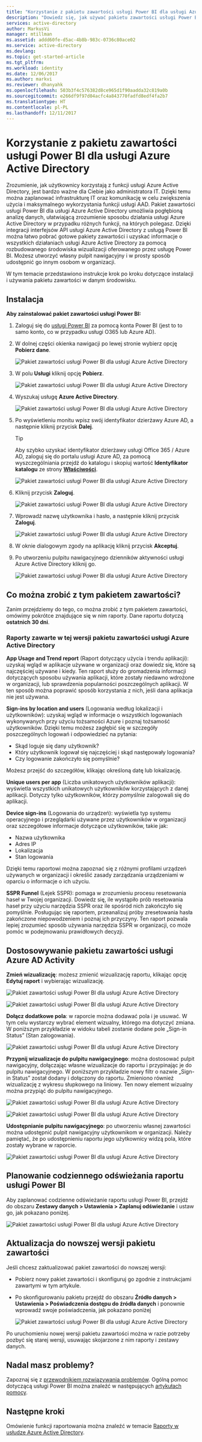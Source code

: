```yaml
---
title: "Korzystanie z pakietu zawartości usługi Power BI dla usługi Azure Active Directory | Microsoft Docs"
description: "Dowiedz się, jak używać pakietu zawartości usługi Power BI dla usługi Azure Active Directory"
services: active-directory
author: MarkusVi
manager: mtillman
ms.assetid: addd60fe-d5ac-4b8b-983c-0736c80ace02
ms.service: active-directory
ms.devlang: 
ms.topic: get-started-article
ms.tgt_pltfrm: 
ms.workload: identity
ms.date: 12/06/2017
ms.author: markvi
ms.reviewer: dhanyahk
ms.openlocfilehash: 503b3f4c576382d8ce965d1f90aadda32c819a0b
ms.sourcegitcommit: e266df9f97d04acfc4a843770fadfd8edf4fa2b7
ms.translationtype: HT
ms.contentlocale: pl-PL
ms.lasthandoff: 12/11/2017
---
```

# <a name="how-to-use-the-azure-active-directory-power-bi-content-pack"></a>Korzystanie z pakietu zawartości usługi Power BI dla usługi Azure Active Directory

Zrozumienie, jak użytkownicy korzystają z funkcji usługi Azure Active Directory, jest bardzo ważne dla Ciebie jako administratora IT. Dzięki temu można zaplanować infrastrukturę IT oraz komunikację w celu zwiększenia użycia i maksymalnego wykorzystania funkcji usługi AAD. Pakiet zawartości usługi Power BI dla usługi Azure Active Directory umożliwia pogłębioną analizę danych, ułatwiającą zrozumienie sposobu działania usługi Azure Active Directory w przypadku różnych funkcji, na których polegasz.  Dzięki integracji interfejsów API usługi Azure Active Directory z usługą Power BI można łatwo pobrać gotowe pakiety zawartości i uzyskać informacje o wszystkich działaniach usługi Azure Active Directory za pomocą rozbudowanego środowiska wizualizacji oferowanego przez usługę Power BI. Możesz utworzyć własny pulpit nawigacyjny i w prosty sposób udostępnić go innym osobom w organizacji. 

W tym temacie przedstawiono instrukcje krok po kroku dotyczące instalacji i używania pakietu zawartości w danym środowisku.

## <a name="installation"></a>Instalacja  

**Aby zainstalować pakiet zawartości usługi Power BI:**

1. Zaloguj się do [usługi Power BI](https://app.powerbi.com/groups/me/getdata/services) za pomocą konta Power BI (jest to to samo konto, co w przypadku usługi O365 lub Azure AD).

2. W dolnej części okienka nawigacji po lewej stronie wybierz opcję **Pobierz dane**.

    ![Pakiet zawartości usługi Power BI dla usługi Azure Active Directory](./media/active-directory-reporting-power-bi-content-pack-how-to/01.png)
 
3. W polu **Usługi** kliknij opcję **Pobierz**.
   
    ![Pakiet zawartości usługi Power BI dla usługi Azure Active Directory](./media/active-directory-reporting-power-bi-content-pack-how-to/02.png)

4.  Wyszukaj usługę **Azure Active Directory**.

    ![Pakiet zawartości usługi Power BI dla usługi Azure Active Directory](./media/active-directory-reporting-power-bi-content-pack-how-to/03.png)
 
5.  Po wyświetleniu monitu wpisz swój identyfikator dzierżawy Azure AD, a następnie kliknij przycisk **Dalej**.

    > [!TIP] 
    > Aby szybko uzyskać identyfikator dzierżawy usługi Office 365 / Azure AD, zaloguj się do portalu usługi Azure AD, za pomocą wyszczególniania przejdź do katalogu i skopiuj wartość **Identyfikator katalogu** ze strony [**Właściwości**](https://portal.azure.com/#blade/Microsoft_AAD_IAM/ActiveDirectoryMenuBlade/Properties).

    ![Pakiet zawartości usługi Power BI dla usługi Azure Active Directory](./media/active-directory-reporting-power-bi-content-pack-how-to/04.png) 

6.  Kliknij przycisk **Zaloguj**. 
 
    ![Pakiet zawartości usługi Power BI dla usługi Azure Active Directory](./media/active-directory-reporting-power-bi-content-pack-how-to/05.png) 



7.  Wprowadź nazwę użytkownika i hasło, a następnie kliknij przycisk **Zaloguj**.
 
    ![Pakiet zawartości usługi Power BI dla usługi Azure Active Directory](./media/active-directory-reporting-power-bi-content-pack-how-to/06.png) 

8.  W oknie dialogowym zgody na aplikację kliknij przycisk **Akceptuj**.
 
9.  Po utworzeniu pulpitu nawigacyjnego dzienników aktywności usługi Azure Active Directory kliknij go.
 
    ![Pakiet zawartości usługi Power BI dla usługi Azure Active Directory](./media/active-directory-reporting-power-bi-content-pack-how-to/08.png) 

## <a name="what-can-i-do-with-this-content-pack"></a>Co można zrobić z tym pakietem zawartości?

Zanim przejdziemy do tego, co można zrobić z tym pakietem zawartości, omówimy pokrótce znajdujące się w nim raporty. Dane raportu dotyczą **ostatnich 30 dni**.

### <a name="reports-included-in-this-version-of-azure-active-directory-logs-content-pack"></a>Raporty zawarte w tej wersji pakietu zawartości usługi Azure Active Directory

**App Usage and Trend report** (Raport dotyczący użycia i trendu aplikacji): uzyskaj wgląd w aplikacje używane w organizacji oraz dowiedz się, które są najczęściej używane i kiedy. Ten raport służy do gromadzenia informacji dotyczących sposobu używania aplikacji, które zostały niedawno wdrożone w organizacji, lub sprawdzenia popularności poszczególnych aplikacji. W ten sposób można poprawić sposób korzystania z nich, jeśli dana aplikacja nie jest używana.

**Sign-ins by location and users** (Logowania według lokalizacji i użytkowników): uzyskaj wgląd w informacje o wszystkich logowaniach wykonywanych przy użyciu tożsamości Azure i poznaj tożsamość użytkowników. Dzięki temu możesz zagłębić się w szczegóły poszczególnych logowań i odpowiedzieć na pytania:

- Skąd loguje się dany użytkownik?
- Który użytkownik logował się najczęściej i skąd następowały logowania? 
- Czy logowanie zakończyło się pomyślnie?  
 
Możesz przejść do szczegółów, klikając określoną datę lub lokalizację.

**Unique users per app** (Liczba unikatowych użytkowników aplikacji): wyświetla wszystkich unikatowych użytkowników korzystających z danej aplikacji. Dotyczy tylko użytkowników, którzy *pomyślnie* zalogowali się do aplikacji.

**Device sign-ins** (Logowania do urządzeń): wyświetla typ systemu operacyjnego i przeglądarki używane przez użytkowników w organizacji oraz szczegółowe informacje dotyczące użytkowników, takie jak:

- Nazwa użytkownika
- Adres IP
- Lokalizacja 
- Stan logowania 

Dzięki temu raportowi można zapoznać się z różnymi profilami urządzeń używanych w organizacji i określić zasady zarządzania urządzeniami w oparciu o informacje o ich użyciu.

**SSPR Funnel** (Lejek SSPR): pomaga w zrozumieniu procesu resetowania haseł w Twojej organizacji. Dowiedz się, ile wystąpiło prób resetowania haseł przy użyciu narzędzia SSPR oraz ile spośród nich zakończyło się pomyślnie. Posługując się raportem, przeanalizuj próby zresetowania hasła zakończone niepowodzeniem i poznaj ich przyczyny. Ten raport pozwala lepiej zrozumieć sposób używania narzędzia SSPR w organizacji, co może pomóc w podejmowaniu prawidłowych decyzji.

## <a name="customizing-azure-ad-activity-content-pack"></a>Dostosowywanie pakietu zawartości usługi Azure AD Activity

**Zmień wizualizację**: możesz zmienić wizualizację raportu, klikając opcję **Edytuj raport** i wybierając wizualizację.
 
![Pakiet zawartości usługi Power BI dla usługi Azure Active Directory](./media/active-directory-reporting-power-bi-content-pack-how-to/09.png) 
 
![Pakiet zawartości usługi Power BI dla usługi Azure Active Directory](./media/active-directory-reporting-power-bi-content-pack-how-to/10.png) 

**Dołącz dodatkowe pola**: w raporcie można dodawać pola i je usuwać. W tym celu wystarczy wybrać element wizualny, którego ma dotyczyć zmiana. W poniższym przykładzie w widoku tabeli zostanie dodane pole „Sign-in Status” (Stan zalogowania). 
 
![Pakiet zawartości usługi Power BI dla usługi Azure Active Directory](./media/active-directory-reporting-power-bi-content-pack-how-to/11.png) 

**Przypnij wizualizacje do pulpitu nawigacyjnego**: można dostosować pulpit nawigacyjny, dołączając własne wizualizacje do raportu i przypinając je do pulpitu nawigacyjnego. W poniższym przykładzie nowy filtr o nazwie „Sign-in Status” został dodany i dołączony do raportu. Zmieniono również wizualizację z wykresu słupkowego na liniowy. Ten nowy element wizualny można przypiąć do pulpitu nawigacyjnego.

![Pakiet zawartości usługi Power BI dla usługi Azure Active Directory](./media/active-directory-reporting-power-bi-content-pack-how-to/12.png) 

![Pakiet zawartości usługi Power BI dla usługi Azure Active Directory](./media/active-directory-reporting-power-bi-content-pack-how-to/13.png) 
 

 


**Udostępnianie pulpitu nawigacyjnego**: po utworzeniu własnej zawartości można udostępnić pulpit nawigacyjny użytkownikom w organizacji. Należy pamiętać, że po udostępnieniu raportu jego użytkownicy widzą pola, które zostały wybrane w raporcie.
 
![Pakiet zawartości usługi Power BI dla usługi Azure Active Directory](./media/active-directory-reporting-power-bi-content-pack-how-to/14.png) 



## <a name="scheduling-a-daily-refresh-of-your-power-bi-report"></a>Planowanie codziennego odświeżania raportu usługi Power BI

Aby zaplanować codzienne odświeżanie raportu usługi Power BI, przejdź do obszaru **Zestawy danych > Ustawienia > Zaplanuj odświeżanie** i ustaw go, jak pokazano poniżej.
 
![Pakiet zawartości usługi Power BI dla usługi Azure Active Directory](./media/active-directory-reporting-power-bi-content-pack-how-to/15.png) 

## <a name="updating-to-newer-version-of-content-pack"></a>Aktualizacja do nowszej wersji pakietu zawartości

Jeśli chcesz zaktualizować pakiet zawartości do nowszej wersji:

- Pobierz nowy pakiet zawartości i skonfiguruj go zgodnie z instrukcjami zawartymi w tym artykule.

- Po skonfigurowaniu pakietu przejdź do obszaru **Źródło danych > Ustawienia > Poświadczenia dostępu do źródła danych** i ponownie wprowadź swoje poświadczenia, jak pokazano poniżej

    ![Pakiet zawartości usługi Power BI dla usługi Azure Active Directory](./media/active-directory-reporting-power-bi-content-pack-how-to/16.png) 

Po uruchomieniu nowej wersji pakietu zawartości można w razie potrzeby pozbyć się starej wersji, usuwając skojarzone z nim raporty i zestawy danych.

## <a name="still-having-issues"></a>Nadal masz problemy? 

Zapoznaj się z [przewodnikiem rozwiązywania problemów](active-directory-reporting-troubleshoot-content-pack.md). Ogólną pomoc dotyczącą usługi Power BI można znaleźć w następujących [artykułach pomocy](https://powerbi.microsoft.com/en-us/documentation/powerbi-service-get-started/).
 

## <a name="next-steps"></a>Następne kroki

Omówienie funkcji raportowania można znaleźć w temacie [Raporty w usłudze Azure Active Directory](active-directory-reporting-azure-portal.md).

